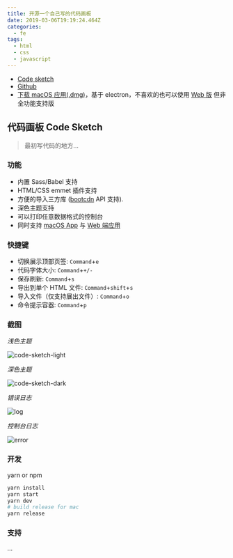 ```yaml
---
title: 开源一个自己写的代码画板
date: 2019-03-06T19:19:24.464Z
categories:
  - fe
tags:
  - html
  - css
  - javascript
---
```


* [Code sketch]( https://code-sketch.com/)
* [Github]( https://github.com/keelii/code-sketch)
* [下载 macOS 应用(.dmg)]( https://github.com/keelii/code-sketch/releases/download/v0.0.2/Code.Sketch-0.0.2.dmg)，基于 electron，不喜欢的也可以使用 [Web 版]( https://web.code-sketch.com/) 但非全功能支持版


## 代码画板 Code Sketch

> 最初写代码的地方...

### 功能

* 内置 Sass/Babel 支持
* HTML/CSS emmet 插件支持
* 方便的导入三方库 ([bootcdn]( https://www.bootcdn.cn/) API 支持).
* 深色主题支持
* 可以打印任意数据格式的控制台
* 同时支持 [macOS App]( http://code-sketch.com) 与 [Web 端应用]( http://web.code-sketch.com)

### 快捷键

* 切换展示顶部页签: `Command`+`e`
* 代码字体大小: `Command`+`+/-`
* 保存刷新: `Command`+`s`
* 导出到单个 HTML 文件: `Command`+`shift`+`s`
* 导入文件（仅支持展出文件）: `Command`+`o`
* 命令提示容器: `Command`+`p`

### 截图

*浅色主题*

![code-sketch-light]( https://code-sketch.com/image/code-sketch-light-theme.png)

*深色主题*

![code-sketch-dark]( https://code-sketch.com/image/code-sketch-dark-theme.png)

*错误日志*

![log]( https://code-sketch.com/image/code-sketch-error-log.png)

*控制台日志*

![error]( https://code-sketch.com/image/code-sketch-console-log.png)


### 开发

yarn or npm

```bash
yarn install
yarn start
yarn dev
# build release for mac
yarn release
```

### 支持

...